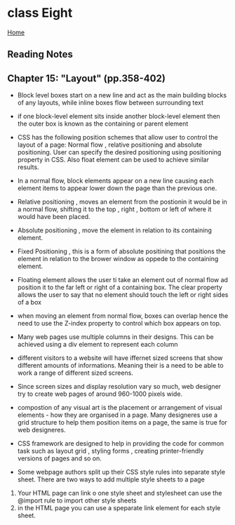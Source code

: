 # class Eight

[Home](https://daviey52.github.io/reading-notes/)

## Reading Notes

## Chapter 15: "Layout" (pp.358-402)

* Block level boxes start on a new line and act as the main building blocks of any layouts, while inline boxes flow between surrounding text

* if one block-level element sits inside another block-level element then the outer box is known as the containing or parent element

* CSS has the following position schemes that allow user to control the layout of a page: Normal flow , relative positioning and absolute positioning. User can specify the desired positioning using positioning property in CSS. Also float element can be used to achieve similar results.

* In a normal flow, block elements appear on a new line causing each element items to appear lower down the page than the previous one.

* Relative positioning , moves an element from the postionin it would be in a normal flow, shifting it to the top , right , bottom or left of where it would have been placed.

* Absolute positioning , move the element in relation to its containing element.

* Fixed Positioning , this is a form of absolute positining that positions the element in relation to the brower window as oppede to the containing element.

* Floating element allows the user ti take an element out of normal flow ad position it to the far left or right of a containing box. The clear property allows the user to say that no element should touch the left or right sides of a box

* when moving an element from normal flow, boxes can overlap hence the need to use the Z-index property to control which box appears on top.

* Many web pages use multiple columns in their designs. This can be achieved using a div element to represent each column

* different visitors to a website will have iffernet sized screens that show different amounts of informations. Meaning their is a need to be able to work a range of different sized screens.

* Since screen sizes and display resolution vary so much, web designer try to create web pages of around 960-1000 pixels wide.

* compostion of any visual art is the placement or arrangement of visual elements - how they are organised in a page. Many designeres use a grid structure to help them position items on a page, the same is true for web designeres.

* CSS framework are designed to help in providing the code for common task such as layout grid , styling forms , creating printer-friendly versions of pages and so on.

* Some webpage authors split up their CSS style rules into separate style sheet. There are two ways to add multiple style sheets to a page

1. Your HTML page can link o one style sheet and stylesheet can use the @import rule to import other style sheets
2. in the HTML page you can use a speparate link element for each style sheet.
